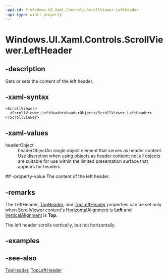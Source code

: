 ```yaml
---
-api-id: P:Windows.UI.Xaml.Controls.ScrollViewer.LeftHeader
-api-type: winrt property
---
```


<!-- Property syntax
public Windows.UI.Xaml.UIElement LeftHeader { get;  set; }
-->

# Windows.UI.Xaml.Controls.ScrollViewer.LeftHeader

## -description
Gets or sets the content of the left header.



## -xaml-syntax
```xaml
<ScrollViewer>
  <ScrollViewer.LeftHeader>headerObject</ScrollViewer.LeftHeader>
</ScrollViewer>

```


## -xaml-values
<dl><dt>headerObject</dt><dd>headerObjectAn single object element that serves as header content. Use discretion when using objects as header content; not all objects are suitable for use within the limited presentation surface that appears for headers.</dd>
</dl>
## -property-value
The content of the left header.

## -remarks
The LeftHeader, [TopHeader](scrollviewer_topheader.md), and [TopLeftHeader](scrollviewer_topleftheader.md) properties can be set only when [ScrollViewer](scrollviewer.md) content's [HorizontalAlignment](../windows.ui.xaml/frameworkelement_horizontalalignment.md) is **Left** and [VerticalAlignment](../windows.ui.xaml/frameworkelement_verticalalignment.md) is **Top**.

The left header scrolls vertically, but not horizontally.

## -examples

## -see-also
[TopHeader](scrollviewer_topheader.md), [TopLeftHeader](scrollviewer_topleftheader.md)
